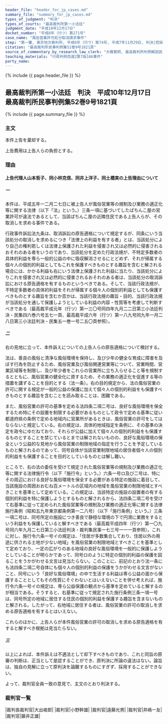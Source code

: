 ```yaml
---
header_file: "header_for_jp_cases.md"
summary_file: "summary_for_jp_cases.md"
types_of_judgment: "判決"
types_of_courts: "最高裁判所第一小法廷"
judgment_date: "平成10年12月17日"
docket_number: "平成8年（行ツ）第271号"
case_name: "風俗営業許可処分取消請求事件"
step: "第一審, 東京地方裁判所, 平成6年（行ウ）第74号, 平成7年11月29日, 判決|控訴審, 東京高等裁判所, 平成7年（行コ）第157号, 平成8年9月25日, 判決"
citation: "最高裁判所民事判例集52巻9号1821頁"
source_of_commentary_by_research_law_clerk: "大橋寛明, 最高裁判所判例解説民事篇平成10年度986頁"
teaching_materials: "行政判例百選2第7版166事件"
party_name:
---
```


{% include {{ page.header_file }}  %}

## 最高裁判所第一小法廷　判決　平成10年12月17日　最高裁判所民事判例集52巻9号1821頁

{% include {{ page.summary_file }}  %}




### 主文



本件上告を棄却する。

上告費用は上告人らの負担とする。





### 理由



#### 上告代理人山本哲子、同小林克信、同井上洋子、同土橋実の上告理由について

##### 一

本件は、平成五年一二月二七日に被上告人が風俗営業等の規制及び業務の適正化等に関する法律（以下「法」という。）三条一項に基づいてしたぱちんこ屋の営業許可が違法であるとして、当該ぱちんこ屋の近隣住民である上告人らが、その取消しを求める事件である。

行政事件訴訟法九条は、取消訴訟の原告適格について規定するが、同条にいう当該処分の取消しを求めるにつき「法律上の利益を有する者」とは、当該処分により自己の権利若しくは法律上保護された利益を侵害され又は必然的に侵害されるおそれのある者をいうのであり、当該処分を定めた行政法規が、不特定多数者の具体的利益を専ら一般的公益の中に吸収解消させるにとどめず、それが帰属する個々人の個別的利益としてもこれを保護すべきものとする趣旨を含むと解される場合には、かかる利益も右にいう法律上保護された利益に当たり、当該処分によりこれを侵害され又は必然的に侵害されるおそれのある者は、当該処分の取消訴訟における原告適格を有するものというべきである。そして、当該行政法規が、不特定多数者の具体的利益をそれが帰属する個々人の個別的利益としても保護すべきものとする趣旨を含むか否かは、当該行政法規の趣旨・目的、当該行政法規が当該処分を通して保護しようとしている利益の内容・性質等を考慮して判断すべきである（最高裁平成元年（行ツ）第一三〇号同四年九月二二日第三小法廷判決・民集四六巻六号五七一頁、最高裁平成六年（行ツ）第一八九号同九年一月二八日第三小法廷判決・民集五一巻一号二五〇頁参照）。

##### 二

右の見地に立って、本件訴えについての上告人らの原告適格について検討する。

法は、善良の風俗と清浄な風俗環境を保持し、及び少年の健全な育成に障害を及ぼす行為を防止するため、風俗営業及び風俗関連営業等について、営業時間、営業区域等を制限し、及び年少者をこれらの営業所に立ち入らせること等を規制するとともに、風俗営業の健全化に資するため、その業務の適正化を促進する等の措置を講ずることを目的とする（法一条）。右の目的規定から、法の風俗営業の許可に関する規定が一般的公益の保護に加えて個々人の個別的利益をも保護すべきものとする趣旨を含むことを読み取ることは、困難である。

また、風俗営業の許可の基準を定める法四条二項二号は、良好な風俗環境を保全するため特にその設置を制限する必要があるものとして政令で定める基準に従い都道府県の条例で定める地域内に営業所があるときは、風俗営業の許可をしてはならないと規定している。右の規定は、具体的地域指定を条例に、その基準の決定を政令にゆだねており、それらが公益に加えて個々人の個別的利益をも保護するものとすることを禁じているとまでは解されないものの、良好な風俗環境の保全という公益的な見地から風俗営業の制限地域の指定を行うことを予定しているものと解されるのであって、同号自体が当該営業制限地域の居住者個々人の個別的利益をも保護することを目的としているものとは解し難い。

ところで、右の法の委任を受けて規定された風俗営業等の規制及び業務の適正化等に関する法律施行令（以下「施行令」という。）六条一号ロ及び二号は、特にその周辺における良好な風俗環境を保全する必要がある特定の施設に着目して、当該施設の周囲おおむね百メートルの区域内の地域を風俗営業の制限地域とすべきことを基準として定めている。この規定は、当該特定の施設の設置者の有する個別的利益を特に保護しようとするものと解されるから、法四条二項二号を受けて右基準に従って定められた風俗営業等の規制及び業務の適正化等に関する法律施行条例（昭和五九年東京都条例第一二八号）（以下「施行条例」という。）三条一項二号は、同号所定の施設につき善良で静穏な環境の下で円滑に業務をするという利益をも保護していると解すべきである（最高裁平成四年（行ツ）第一〇九号同六年九月二七日第三小法廷判決・裁判集民事一七三号一一一頁参照）。これに対し、施行令六条一号イの規定は、「住居が多数集合しており、住居以外の用途に供される土地が少ない地域」を風俗営業の制限地域とすべきことを基準として定めており、一定の広がりのある地域の良好な風俗環境を一般的に保護しようとしていることが明らかであって、同号ロのように特定の個別的利益の保護を図ることをうかがわせる文言は見当たらない。このことに、前記のとおり法一条にも法四条二項二号自体にも個々人の個別的利益の保護をうかがわせる文言がないこと、同号にいう「良好な風俗環境」の中で生活する利益は専ら公益の面から保護することとしてもその性質にそぐわないとはいえないことを併せ考えれば、施行令六条一号イの規定は、専ら公益保護の観点から基準を定めていると解するのが相当である。そうすると、右基準に従って規定された施行条例三条一項一号は、同号所定の地域に居住する住民の個別的利益を保護する趣旨を含まないものと解される。したがって、右地域に居住する者は、風俗営業の許可の取消しを求める原告適格を有するとはいえない。

これらのほかに、上告人らが本件風俗営業の許可の取消しを求める原告適格を有すると解すべき根拠は見当たらない。

##### 三

以上によれば、本件訴えは不適法として却下すべきものであり、これと同旨の原審の判断は、正当として是認することができ、原判決に所論の違法はない。論旨は、独自の見解に立って原判決を論難するものにすぎず、採用することができない。

よって、裁判官全員一致の意見で、主文のとおり判決する。

### 裁判官一覧

|裁判長裁判官|大出峻郎|
|裁判官|小野幹雄|
|裁判官|遠藤光男|
|裁判官|井嶋一友|
|裁判官|藤井正雄|



